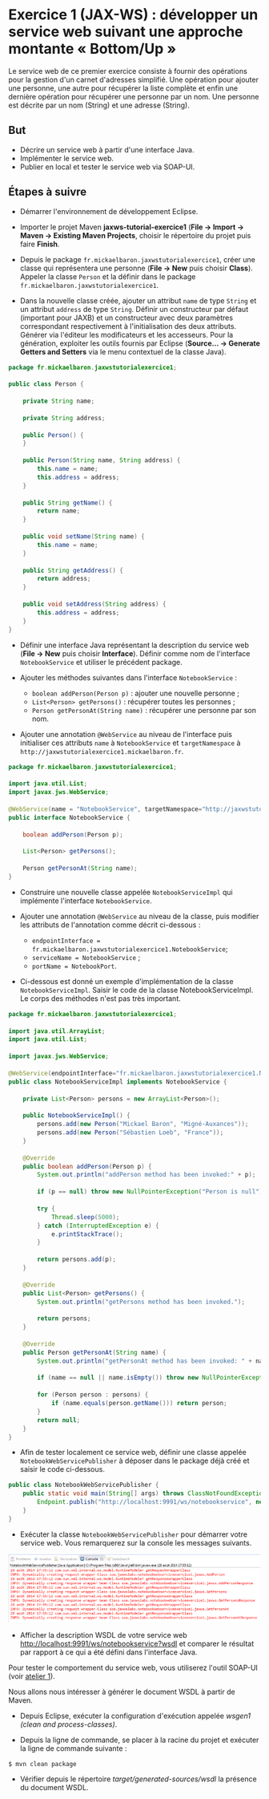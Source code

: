 # Exercice 1 (JAX-WS) : développer un service web suivant une approche montante « Bottom/Up »

Le service web de ce premier exercice consiste à fournir des opérations pour la gestion d'un carnet d'adresses simplifié. Une opération pour ajouter une personne, une autre pour récupérer la liste complète et enfin une dernière opération pour récupérer une personne par un nom. Une personne est décrite par un nom (String) et une adresse (String).

## But

* Décrire un service web à partir d'une interface Java.
* Implémenter le service web.
* Publier en local et tester le service web via SOAP-UI.

## Étapes à suivre

* Démarrer l'environnement de développement Eclipse.

* Importer le projet Maven **jaxws-tutorial-exercice1** (**File -> Import -> Maven -> Existing Maven Projects**, choisir le répertoire du projet puis faire **Finish**.

* Depuis le package `fr.mickaelbaron.jaxwstutorialexercice1`, créer une classe qui représentera une personne (**File -> New** puis choisir **Class**). Appeler la classe `Person` et la définir dans le package `fr.mickaelbaron.jaxwstutorialexercice1`.

* Dans la nouvelle classe créée, ajouter un attribut `name` de type `String` et un attribut `address` de type `String`. Définir un constructeur par défaut (important pour JAXB) et un constructeur avec deux paramètres correspondant respectivement à l'initialisation des deux attributs. Générer via l'éditeur les modificateurs et les accesseurs. Pour la génération, exploiter les outils fournis par Eclipse (**Source… -> Generate Getters and Setters** via le menu contextuel de la classe Java).

```java
package fr.mickaelbaron.jaxwstutorialexercice1;

public class Person {

    private String name;

    private String address;

    public Person() {
    }

    public Person(String name, String address) {
        this.name = name;
        this.address = address;
    }

    public String getName() {
        return name;
    }

    public void setName(String name) {
        this.name = name;
    }

    public String getAddress() {
        return address;
    }

    public void setAddress(String address) {
        this.address = address;
    }
}
```

* Définir une interface Java représentant la description du service web (**File -> New** puis choisir **Interface**). Définir comme nom de l'interface `NotebookService` et utiliser le précédent package.

*  Ajouter les méthodes suivantes dans l'interface `NotebookService` :
    * `boolean addPerson(Person p)` : ajouter une nouvelle personne ;
    * `List<Person> getPersons()` : récupérer toutes les personnes ;
    * `Person getPersonAt(String name)` : récupérer une personne par son nom.
*  Ajouter une annotation `@WebService` au niveau de l'interface puis initialiser ces attributs `name` à `NotebookService` et `targetNamespace` à `http://jaxwstutorialexercice1.mickaelbaron.fr`.

```java
package fr.mickaelbaron.jaxwstutorialexercice1;

import java.util.List;
import javax.jws.WebService;

@WebService(name = "NotebookService", targetNamespace="http://jaxwstutorialexercice1.mickaelbaron.fr")
public interface NotebookService {

    boolean addPerson(Person p);

    List<Person> getPersons();

    Person getPersonAt(String name);
}
```

* Construire une nouvelle classe appelée `NotebookServiceImpl` qui implémente l'interface `NotebookService`.

* Ajouter une annotation `@WebService` au niveau de la classe, puis modifier les attributs de l'annotation comme décrit ci-dessous :
    * `endpointInterface = fr.mickaelbaron.jaxwstutorialexercice1.NotebookService`;
    * `serviceName = NotebookService` ;
    * `portName = NotebookPort`.
* Ci-dessous est donné un exemple d'implémentation de la classe `NotebookServiceImpl`. Saisir le code de la classe NotebookServiceImpl. Le corps des méthodes n'est pas très important.

```java
package fr.mickaelbaron.jaxwstutorialexercice1;

import java.util.ArrayList;
import java.util.List;

import javax.jws.WebService;

@WebService(endpointInterface="fr.mickaelbaron.jaxwstutorialexercice1.NotebookService", serviceName="NotebookService", portName="NotebookPort")
public class NotebookServiceImpl implements NotebookService {

    private List<Person> persons = new ArrayList<Person>();

    public NotebookServiceImpl() {
        persons.add(new Person("Mickael Baron", "Migné-Auxances"));
        persons.add(new Person("Sébastien Loeb", "France"));
    }

    @Override
    public boolean addPerson(Person p) {
        System.out.println("addPerson method has been invoked:" + p);

        if (p == null) throw new NullPointerException("Person is null");

        try {
            Thread.sleep(5000);
        } catch (InterruptedException e) {
            e.printStackTrace();
        }

        return persons.add(p);
    }

    @Override
    public List<Person> getPersons() {
        System.out.println("getPersons method has been invoked.");

        return persons;
    }

    @Override
    public Person getPersonAt(String name) {
        System.out.println("getPersonAt method has been invoked: " + name);

        if (name == null || name.isEmpty()) throw new NullPointerException("Name is null.");

        for (Person person : persons) {
            if (name.equals(person.getName())) return person;
        }
        return null;
    }
}
```

* Afin de tester localement ce service web, définir une classe appelée `NotebookWebServicePublisher` à déposer dans le package déjà créé et saisir le code ci-dessous.

```java
public class NotebookWebServicePublisher {
    public static void main(String[] args) throws ClassNotFoundException {
        Endpoint.publish("http://localhost:9991/ws/notebookservice", new NotebookServiceImpl());
    }
}
```

* Exécuter la classe `NotebookWebServicePublisher` pour démarrer votre service web. Vous remarquerez sur la console les messages suivants.

![Console exercice 1](./images/exercice1-console.png "Console exercice 1")

* Afficher la description WSDL de votre service web <http://localhost:9991/ws/notebookservice?wsdl> et comparer le résultat par rapport à ce qui a été défini dans l'interface Java. 

Pour tester le comportement du service web, vous utiliserez l'outil SOAP-UI (voir [atelier 1](http://mbaron.developpez.com/tutoriels/soa/soapui-tests-fonctionnels-services-web/ "atelier 1")).

Nous allons nous intéresser à générer le document WSDL à partir de Maven. 

* Depuis Eclipse, exécuter la configuration d'exécution appelée *wsgen1 (clean and process-classes)*.

* Depuis la ligne de commande, se placer à la racine du projet et exécuter la ligne de commande suivante :

```
$ mvn clean package
```

* Vérifier depuis le répertoire *target/generated-sources/wsdl* la présence du document WSDL.